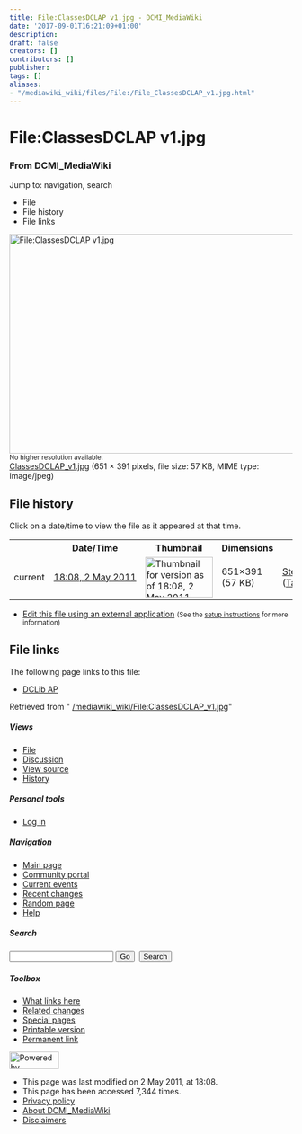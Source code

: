 ```yaml
---
title: File:ClassesDCLAP v1.jpg - DCMI_MediaWiki
date: '2017-09-01T16:21:09+01:00'
description: 
draft: false
creators: []
contributors: []
publisher: 
tags: []
aliases:
- "/mediawiki_wiki/files/File:/File_ClassesDCLAP_v1.jpg.html"
---
```


<a id="top"></a>
# File:ClassesDCLAP v1.jpg

### From DCMI\_MediaWiki

Jump to: navigation, search
<!-- start content -->
- File
- File history
- File links

 [<img alt="File:ClassesDCLAP v1.jpg" src="/images/9/97/ClassesDCLAP_v1.jpg" width="651" height="391">](/mediawiki_wiki/files/ClassesDCLAP_v1.jpg)  
<small>No higher resolution available.</small>  
 [ClassesDCLAP\_v1.jpg](/images/9/97/ClassesDCLAP_v1.jpg)‎ (651 × 391 pixels, file size: 57 KB, MIME type: image/jpeg)
<!-- 
NewPP limit report
Preprocessor node count: 0/1000000
Post-expand include size: 0/2097152 bytes
Template argument size: 0/2097152 bytes
Expensive parser function count: 0/100
-->
## File history

Click on a date/time to view the file as it appeared at that time.

<table class="wikitable filehistory">
  <tr>
    <td></td>
    <th>Date/Time</th>
    <th>Thumbnail</th>
    <th>Dimensions</th>
    <th>User</th>
    <th>Comment</th>
  </tr>
  <tr>
    <td>current</td>
    <td class="filehistory-selected" style="white-space: nowrap;"><a href="/mediawiki_wiki/files/ClassesDCLAP_v1.jpg">18:08, 2 May 2011</a></td>
    <td><a href="/images/9/97/ClassesDCLAP_v1.jpg"><img alt="Thumbnail for version as of 18:08, 2 May 2011" src="/images/9/97/ClassesDCLAP_v1.jpg" width="120" height="72"></a></td>
    <td>651×391 <span style="white-space: nowrap;">(57 KB)</span>
    </td>
    <td>
      <a href="/index.php?title=User:StefanieRuehle&amp;action=edit&amp;redlink=1" class="new mw-userlink" title="User:StefanieRuehle (page does not exist)">StefanieRuehle</a> <span style="white-space: nowrap;"> <span class="mw-usertoollinks">(<a href="/index.php?title=User_talk:StefanieRuehle&amp;action=edit&amp;redlink=1" class="new" title="User talk:StefanieRuehle (page does not exist)">Talk</a> | <a href="/index.php/Special:Contributions/StefanieRuehle" title="Special:Contributions/StefanieRuehle">contribs</a>)</span></span>
    </td>
    <td></td>
  </tr>
</table>

  

- [Edit this file using an external application](/index.php?title=File:ClassesDCLAP_v1.jpg&action=edit&externaledit=true&mode=file "File:ClassesDCLAP v1.jpg") <small>(See the <a href="http://www.mediawiki.org/wiki/Manual:External_editors" class="external text" rel="nofollow">setup instructions</a> for more information)</small>

## File links

The following page links to this file:

- [DCLib AP](/index.php/DCLib_AP "DCLib AP")

Retrieved from " [/mediawiki_wiki/File:ClassesDCLAP\_v1.jpg](/mediawiki_wiki/files/File:/File:ClassesDCLAP_v1.jpg.html)"

<!-- end content -->

##### Views

- [File](/mediawiki_wiki/files/File:/File:ClassesDCLAP_v1.jpg.html)
- [Discussion](/index.php?title=File_talk:ClassesDCLAP_v1.jpg&action=edit&redlink=1 "Discussion about the content page [t]")
- [View source](/index.php?title=File:ClassesDCLAP_v1.jpg&action=edit "This page is protected.
You can view its source [e]")
- [History](/index.php?title=File:ClassesDCLAP_v1.jpg&action=history "Past revisions of this page [h]")

##### Personal tools

- [Log in](/index.php?title=Special:UserLogin&returnto=File:ClassesDCLAP_v1.jpg "You are encouraged to log in; however, it is not mandatory [o]")

<script type="text/javascript"> if (window.isMSIE55) fixalpha(); </script>

##### Navigation

- [Main page](/index.php/Main_Page "Visit the main page [z]")
- [Community portal](/index.php/DCMI_MediaWiki:Community_portal "About the project, what you can do, where to find things")
- [Current events](/index.php/DCMI_MediaWiki:Current_events "Find background information on current events")
- [Recent changes](/index.php/Special:RecentChanges "The list of recent changes in the wiki [r]")
- [Random page](/index.php/Special:Random "Load a random page [x]")
- [Help](/index.php/Help:Contents "The place to find out")

##### <label for="searchInput">Search</label>

<form action="/index.php" id="searchform">
				<input type="hidden" name="title" value="Special:Search">
				<input id="searchInput" title="Search DCMI_MediaWiki" accesskey="f" type="search" name="search">
				<input type="submit" name="go" class="searchButton" id="searchGoButton" value="Go" title="Go to a page with this exact name if exists"> 
				<input type="submit" name="fulltext" class="searchButton" id="mw-searchButton" value="Search" title="Search the pages for this text">
			</form>

##### Toolbox

- [What links here](/index.php/Special:WhatLinksHere/File:ClassesDCLAP_v1.jpg "List of all wiki pages that link here [j]")
- [Related changes](/index.php/Special:RecentChangesLinked/File:ClassesDCLAP_v1.jpg "Recent changes in pages linked from this page [k]")
- [Special pages](/index.php/Special:SpecialPages "List of all special pages [q]")
- [Printable version](/index.php?title=File:ClassesDCLAP_v1.jpg&printable=yes "Printable version of this page [p]")
- [Permanent link](/index.php?title=File:ClassesDCLAP_v1.jpg&oldid=374 "Permanent link to this revision of the page")

<!-- end of the left (by default at least) column -->

 [<img src="/skins/common/images/poweredby_mediawiki_88x31.png" height="31" width="88" alt="Powered by MediaWiki">](http://www.mediawiki.org/)

- This page was last modified on 2 May 2011, at 18:08.
- This page has been accessed 7,344 times.
- [Privacy policy](/index.php/DCMI_MediaWiki:Privacy_policy "DCMI MediaWiki:Privacy policy")
- [About DCMI\_MediaWiki](/index.php/DCMI_MediaWiki:About "DCMI MediaWiki:About")
- [Disclaimers](/index.php/DCMI_MediaWiki:General_disclaimer "DCMI MediaWiki:General disclaimer")

<script>if (window.runOnloadHook) runOnloadHook();</script><!-- Served in 0.456 secs. -->
